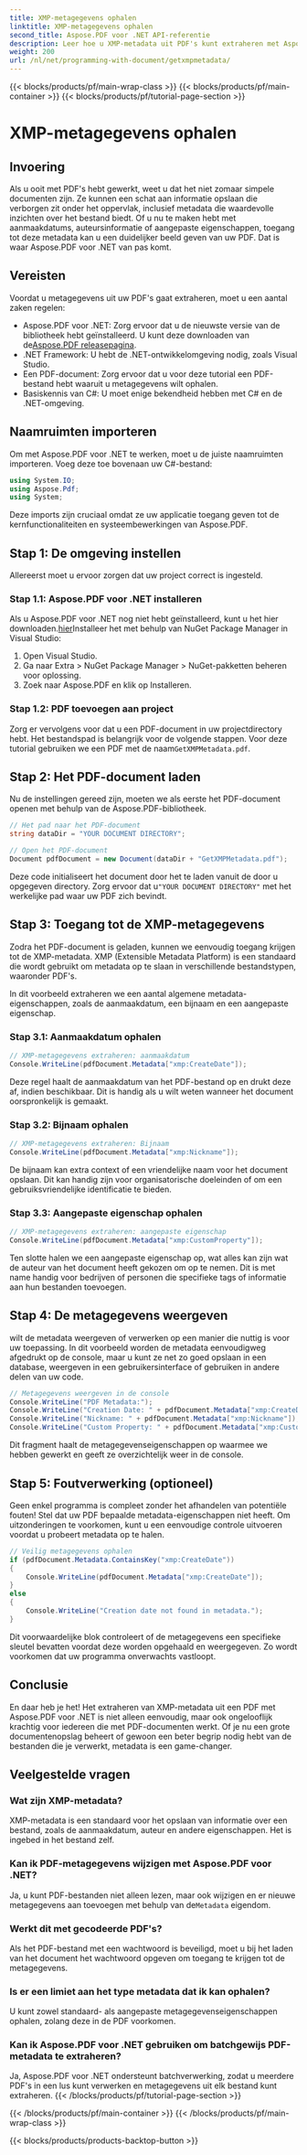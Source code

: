 ```yaml
---
title: XMP-metagegevens ophalen
linktitle: XMP-metagegevens ophalen
second_title: Aspose.PDF voor .NET API-referentie
description: Leer hoe u XMP-metadata uit PDF's kunt extraheren met Aspose.PDF voor .NET in deze stapsgewijze handleiding. Haal eenvoudig waardevolle inzichten uit uw PDF-documenten.
weight: 200
url: /nl/net/programming-with-document/getxmpmetadata/
---
```


{{< blocks/products/pf/main-wrap-class >}}
{{< blocks/products/pf/main-container >}}
{{< blocks/products/pf/tutorial-page-section >}}

# XMP-metagegevens ophalen

## Invoering

Als u ooit met PDF's hebt gewerkt, weet u dat het niet zomaar simpele documenten zijn. Ze kunnen een schat aan informatie opslaan die verborgen zit onder het oppervlak, inclusief metadata die waardevolle inzichten over het bestand biedt. Of u nu te maken hebt met aanmaakdatums, auteursinformatie of aangepaste eigenschappen, toegang tot deze metadata kan u een duidelijker beeld geven van uw PDF. Dat is waar Aspose.PDF voor .NET van pas komt.

## Vereisten

Voordat u metagegevens uit uw PDF's gaat extraheren, moet u een aantal zaken regelen:

-  Aspose.PDF voor .NET: Zorg ervoor dat u de nieuwste versie van de bibliotheek hebt geïnstalleerd. U kunt deze downloaden van de[Aspose.PDF releasepagina](https://releases.aspose.com/pdf/net/).
- .NET Framework: U hebt de .NET-ontwikkelomgeving nodig, zoals Visual Studio.
- Een PDF-document: Zorg ervoor dat u voor deze tutorial een PDF-bestand hebt waaruit u metagegevens wilt ophalen.
- Basiskennis van C#: U moet enige bekendheid hebben met C# en de .NET-omgeving.

## Naamruimten importeren

Om met Aspose.PDF voor .NET te werken, moet u de juiste naamruimten importeren. Voeg deze toe bovenaan uw C#-bestand:

```csharp
using System.IO;
using Aspose.Pdf;
using System;
```

Deze imports zijn cruciaal omdat ze uw applicatie toegang geven tot de kernfunctionaliteiten en systeembewerkingen van Aspose.PDF.

## Stap 1: De omgeving instellen

Allereerst moet u ervoor zorgen dat uw project correct is ingesteld.

### Stap 1.1: Aspose.PDF voor .NET installeren

 Als u Aspose.PDF voor .NET nog niet hebt geïnstalleerd, kunt u het hier downloaden.[hier](https://releases.aspose.com/pdf/net/)Installeer het met behulp van NuGet Package Manager in Visual Studio:

1. Open Visual Studio.
2. Ga naar Extra > NuGet Package Manager > NuGet-pakketten beheren voor oplossing.
3. Zoek naar Aspose.PDF en klik op Installeren.

### Stap 1.2: PDF toevoegen aan project

Zorg er vervolgens voor dat u een PDF-document in uw projectdirectory hebt. Het bestandspad is belangrijk voor de volgende stappen. Voor deze tutorial gebruiken we een PDF met de naam`GetXMPMetadata.pdf`.

## Stap 2: Het PDF-document laden

Nu de instellingen gereed zijn, moeten we als eerste het PDF-document openen met behulp van de Aspose.PDF-bibliotheek.

```csharp
// Het pad naar het PDF-document
string dataDir = "YOUR DOCUMENT DIRECTORY";

// Open het PDF-document
Document pdfDocument = new Document(dataDir + "GetXMPMetadata.pdf");
```

 Deze code initialiseert het document door het te laden vanuit de door u opgegeven directory. Zorg ervoor dat u`"YOUR DOCUMENT DIRECTORY"` met het werkelijke pad waar uw PDF zich bevindt.

## Stap 3: Toegang tot de XMP-metagegevens

Zodra het PDF-document is geladen, kunnen we eenvoudig toegang krijgen tot de XMP-metadata. XMP (Extensible Metadata Platform) is een standaard die wordt gebruikt om metadata op te slaan in verschillende bestandstypen, waaronder PDF's.

In dit voorbeeld extraheren we een aantal algemene metadata-eigenschappen, zoals de aanmaakdatum, een bijnaam en een aangepaste eigenschap.

### Stap 3.1: Aanmaakdatum ophalen

```csharp
// XMP-metagegevens extraheren: aanmaakdatum
Console.WriteLine(pdfDocument.Metadata["xmp:CreateDate"]);
```

Deze regel haalt de aanmaakdatum van het PDF-bestand op en drukt deze af, indien beschikbaar. Dit is handig als u wilt weten wanneer het document oorspronkelijk is gemaakt.

### Stap 3.2: Bijnaam ophalen

```csharp
// XMP-metagegevens extraheren: Bijnaam
Console.WriteLine(pdfDocument.Metadata["xmp:Nickname"]);
```

De bijnaam kan extra context of een vriendelijke naam voor het document opslaan. Dit kan handig zijn voor organisatorische doeleinden of om een gebruiksvriendelijke identificatie te bieden.

### Stap 3.3: Aangepaste eigenschap ophalen

```csharp
// XMP-metagegevens extraheren: aangepaste eigenschap
Console.WriteLine(pdfDocument.Metadata["xmp:CustomProperty"]);
```

Ten slotte halen we een aangepaste eigenschap op, wat alles kan zijn wat de auteur van het document heeft gekozen om op te nemen. Dit is met name handig voor bedrijven of personen die specifieke tags of informatie aan hun bestanden toevoegen.

## Stap 4: De metagegevens weergeven

wilt de metadata weergeven of verwerken op een manier die nuttig is voor uw toepassing. In dit voorbeeld worden de metadata eenvoudigweg afgedrukt op de console, maar u kunt ze net zo goed opslaan in een database, weergeven in een gebruikersinterface of gebruiken in andere delen van uw code.

```csharp
// Metagegevens weergeven in de console
Console.WriteLine("PDF Metadata:");
Console.WriteLine("Creation Date: " + pdfDocument.Metadata["xmp:CreateDate"]);
Console.WriteLine("Nickname: " + pdfDocument.Metadata["xmp:Nickname"]);
Console.WriteLine("Custom Property: " + pdfDocument.Metadata["xmp:CustomProperty"]);
```

Dit fragment haalt de metagegevenseigenschappen op waarmee we hebben gewerkt en geeft ze overzichtelijk weer in de console.

## Stap 5: Foutverwerking (optioneel)

Geen enkel programma is compleet zonder het afhandelen van potentiële fouten! Stel dat uw PDF bepaalde metadata-eigenschappen niet heeft. Om uitzonderingen te voorkomen, kunt u een eenvoudige controle uitvoeren voordat u probeert metadata op te halen.

```csharp
// Veilig metagegevens ophalen
if (pdfDocument.Metadata.ContainsKey("xmp:CreateDate"))
{
    Console.WriteLine(pdfDocument.Metadata["xmp:CreateDate"]);
}
else
{
    Console.WriteLine("Creation date not found in metadata.");
}
```

Dit voorwaardelijke blok controleert of de metagegevens een specifieke sleutel bevatten voordat deze worden opgehaald en weergegeven. Zo wordt voorkomen dat uw programma onverwachts vastloopt.

## Conclusie

En daar heb je het! Het extraheren van XMP-metadata uit een PDF met Aspose.PDF voor .NET is niet alleen eenvoudig, maar ook ongelooflijk krachtig voor iedereen die met PDF-documenten werkt. Of je nu een grote documentenopslag beheert of gewoon een beter begrip nodig hebt van de bestanden die je verwerkt, metadata is een game-changer.

## Veelgestelde vragen

### Wat zijn XMP-metadata?
XMP-metadata is een standaard voor het opslaan van informatie over een bestand, zoals de aanmaakdatum, auteur en andere eigenschappen. Het is ingebed in het bestand zelf.

### Kan ik PDF-metagegevens wijzigen met Aspose.PDF voor .NET?
 Ja, u kunt PDF-bestanden niet alleen lezen, maar ook wijzigen en er nieuwe metagegevens aan toevoegen met behulp van de`Metadata` eigendom.

### Werkt dit met gecodeerde PDF's?
Als het PDF-bestand met een wachtwoord is beveiligd, moet u bij het laden van het document het wachtwoord opgeven om toegang te krijgen tot de metagegevens.

### Is er een limiet aan het type metadata dat ik kan ophalen?
U kunt zowel standaard- als aangepaste metagegevenseigenschappen ophalen, zolang deze in de PDF voorkomen.

### Kan ik Aspose.PDF voor .NET gebruiken om batchgewijs PDF-metadata te extraheren?
Ja, Aspose.PDF voor .NET ondersteunt batchverwerking, zodat u meerdere PDF's in een lus kunt verwerken en metagegevens uit elk bestand kunt extraheren.
{{< /blocks/products/pf/tutorial-page-section >}}

{{< /blocks/products/pf/main-container >}}
{{< /blocks/products/pf/main-wrap-class >}}

{{< blocks/products/products-backtop-button >}}
